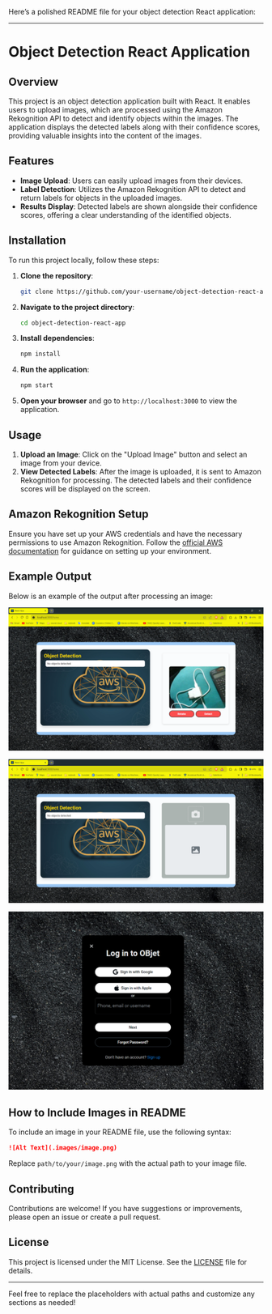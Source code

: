 Here’s a polished README file for your object detection React application:

---

# Object Detection React Application

## Overview

This project is an object detection application built with React. It enables users to upload images, which are processed using the Amazon Rekognition API to detect and identify objects within the images. The application displays the detected labels along with their confidence scores, providing valuable insights into the content of the images.

## Features

- **Image Upload**: Users can easily upload images from their devices.
- **Label Detection**: Utilizes the Amazon Rekognition API to detect and return labels for objects in the uploaded images.
- **Results Display**: Detected labels are shown alongside their confidence scores, offering a clear understanding of the identified objects.

## Installation

To run this project locally, follow these steps:

1. **Clone the repository**:
    ```bash
    git clone https://github.com/your-username/object-detection-react-app.git
    ```
2. **Navigate to the project directory**:
    ```bash
    cd object-detection-react-app
    ```
3. **Install dependencies**:
    ```bash
    npm install
    ```
4. **Run the application**:
    ```bash
    npm start
    ```
5. **Open your browser** and go to `http://localhost:3000` to view the application.

## Usage

1. **Upload an Image**: Click on the "Upload Image" button and select an image from your device.
2. **View Detected Labels**: After the image is uploaded, it is sent to Amazon Rekognition for processing. The detected labels and their confidence scores will be displayed on the screen.

## Amazon Rekognition Setup

Ensure you have set up your AWS credentials and have the necessary permissions to use Amazon Rekognition. Follow the [official AWS documentation](https://docs.aws.amazon.com/rekognition/latest/dg/getting-started.html) for guidance on setting up your environment.

## Example Output

Below is an example of the output after processing an image:

![Example Output](example-output.png)

![Example Output](example-output2.png)

![Example Output](login.png)


## How to Include Images in README

To include an image in your README file, use the following syntax:

```markdown
![Alt Text](.images/image.png)
```

Replace `path/to/your/image.png` with the actual path to your image file.

## Contributing

Contributions are welcome! If you have suggestions or improvements, please open an issue or create a pull request.

## License

This project is licensed under the MIT License. See the [LICENSE](LICENSE) file for details.

---

Feel free to replace the placeholders with actual paths and customize any sections as needed!
